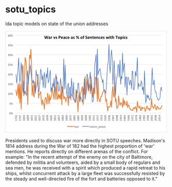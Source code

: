 # sotu_topics
lda topic models on state of the union addresses

![War vs Peace](img/war_vs_peace.png?raw=true "War vs Peace")

Presidents used to discuss war more directly in SOTU speeches. Madison's 1814 address during the War of 182 had the highest proportion of 'war' mentions. He reports directly on different arenas of the conflict. For example: "In the recent attempt of the enemy on the city of Baltimore, defended by militia and volunteers, aided by a small body of regulars and sea men, he was received with a spirit which produced a rapid retreat to his ships, whilst concurrent attack by a large fleet was successfully resisted by the steady and well-directed fire of the fort and batteries opposed to it."
